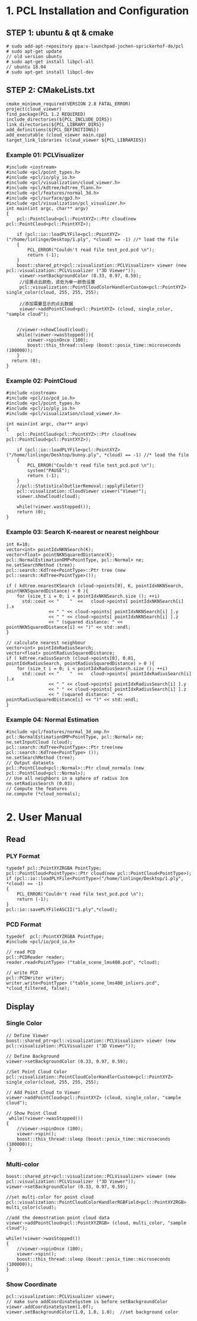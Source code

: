 # 1. PCL Installation and Configuration
## STEP 1: ubuntu & qt & cmake
```
# sudo add-apt-repository ppa:v-launchpad-jochen-sprickerhof-de/pcl
# sudo apt-get update
// old version ubuntu
# sudo apt-get install libpcl-all
// ubuntu 18.04 
# sudo apt-get install libpcl-dev
```
## STEP 2: CMakeLists.txt
```
cmake_minimum_required(VERSION 2.8 FATAL_ERROR)
project(cloud_viewer)
find_package(PCL 1.2 REQUIRED)
include_directories(${PCL_INCLUDE_DIRS})
link_directories(${PCL_LIBRARY_DIRS})
add_definitions(${PCL_DEFINITIONS})
add_executable (cloud_viewer main.cpp)
target_link_libraries (cloud_viewer ${PCL_LIBRARIES})
```

### Example 01: PCLVisualizer
```
#include <iostream>
#include <pcl/point_types.h>
#include <pcl/io/ply_io.h>
#include <pcl/visualization/cloud_viewer.h>
#include <pcl/kdtree/kdtree_flann.h>
#include <pcl/features/normal_3d.h>
#include <pcl/surface/gp3.h>
#include <pcl/visualization/pcl_visualizer.h>
int main(int argc, char** argv)
{
    pcl::PointCloud<pcl::PointXYZ>::Ptr cloud(new pcl::PointCloud<pcl::PointXYZ>);

    if (pcl::io::loadPLYFile<pcl::PointXYZ>("/home/linlinge/Desktop/1.ply", *cloud) == -1) //* load the file
    {
        PCL_ERROR("Couldn't read file test_pcd.pcd \n");
        return (-1);
    }
    boost::shared_ptr<pcl::visualization::PCLVisualizer> viewer (new pcl::visualization::PCLVisualizer ("3D Viewer"));
     viewer->setBackgroundColor (0.33, 0.97, 0.59);
     //设置点云颜色，该处为单一颜色设置
     pcl::visualization::PointCloudColorHandlerCustom<pcl::PointXYZ> single_color(cloud, 255, 255, 255);

     //添加需要显示的点云数据
     viewer->addPointCloud<pcl::PointXYZ> (cloud, single_color, "sample cloud");


    //viewer->showCloud(cloud);
    while(!viewer->wasStopped()){
        viewer->spinOnce (100);
        boost::this_thread::sleep (boost::posix_time::microseconds (100000));
    }
  return (0);
}
```

### Example 02: PointCloud
```
#include <iostream>
#include <pcl/io/pcd_io.h>
#include <pcl/point_types.h>
#include <pcl/io/ply_io.h>
#include <pcl/visualization/cloud_viewer.h>

int main(int argc, char** argv)
{
    pcl::PointCloud<pcl::PointXYZ>::Ptr cloud(new pcl::PointCloud<pcl::PointXYZ>);

    if (pcl::io::loadPLYFile<pcl::PointXYZ>("/home/linlinge/Desktop/bunny.ply", *cloud) == -1) //* load the file
    {
        PCL_ERROR("Couldn't read file test_pcd.pcd \n");
        system("PAUSE");
        return (-1);
    }
    //pcl::StatisticalOutlierRemoval::applyFileter()
    pcl::visualization::CloudViewer viewer("Viewer");
    viewer.showCloud(cloud);

    while(!viewer.wasStopped());
    return (0);
}
``` 
### Example 03: Search K-nearest or nearest neighbour
	int K=10;
	vector<int> pointIdxNKNSearch(K);
	vector<float> pointNKNSquaredDistance(K); 	
	pcl::NormalEstimationOMP<PointType, pcl::Normal> ne;
	ne.setSearchMethod (tree);
	pcl::search::KdTree<PointType>::Ptr tree (new pcl::search::KdTree<PointType>());

	if ( kdtree.nearestKSearch (cloud->points[0], K, pointIdxNKNSearch, pointNKNSquaredDistance) > 0 ){
		for (size_t i = 0; i < pointIdxNKNSearch.size (); ++i)
		  std::cout << "    "  <<   cloud->points[ pointIdxNKNSearch[i] ].x 
					<< " " << cloud->points[ pointIdxNKNSearch[i] ].y 
					<< " " << cloud->points[ pointIdxNKNSearch[i] ].z 
					<< " (squared distance: " << pointNKNSquaredDistance[i] << ")" << std::endl;
	}
	
	// calculate nearest neighbour
	vector<int> pointIdxRadiusSearch;
	vector<float> pointRadiusSquaredDistance;
	if ( kdtree.radiusSearch (cloud->points[0], 0.01, pointIdxRadiusSearch, pointRadiusSquaredDistance) > 0 ){
		for (size_t i = 0; i < pointIdxRadiusSearch.size (); ++i)
		  std::cout << "    "  <<   cloud->points[ pointIdxRadiusSearch[i] ].x 
					<< " " << cloud->points[ pointIdxRadiusSearch[i] ].y 
					<< " " << cloud->points[ pointIdxRadiusSearch[i] ].z 
					<< " (squared distance: " << pointRadiusSquaredDistance[i] << ")" << std::endl;
	}

### Example 04: Normal Estimation  
	
	#include <pcl/features/normal_3d_omp.h>
	pcl::NormalEstimationOMP<PointType, pcl::Normal> ne;	
	ne.setInputCloud (cloud);
	pcl::search::KdTree<PointType>::Ptr tree(new pcl::search::KdTree<PointType> ());
	ne.setSearchMethod (tree);
	// Output datasets
	pcl::PointCloud<pcl::Normal>::Ptr cloud_normals (new pcl::PointCloud<pcl::Normal>);
	// Use all neighbors in a sphere of radius 3cm
	ne.setRadiusSearch (0.03);
	// Compute the features
	ne.compute (*cloud_normals);


# 2. User Manual  
## Read  
### PLY Format 
```
typedef pcl::PointXYZRGBA PointType;
pcl::PointCloud<PointType>::Ptr cloud(new pcl::PointCloud<PointType>);
if (pcl::io::loadPLYFile<PointType>("/home/linlinge/Desktop/1.ply", *cloud) == -1) 
{
	PCL_ERROR("Couldn't read file test_pcd.pcd \n");
	return (-1);
}
pcl::io::savePLYFileASCII("1.ply",*cloud);
```


### PCD Format    
```
typedef  pcl::PointXYZRGBA PointType;
#include <pcl/io/pcd_io.h> 

// read PCD
pcl::PCDReader reader; 
reader.read<PointType> ("table_scene_lms400.pcd", *cloud);

// write PCD
pcl::PCDWriter writer;
writer.write<PointType> ("table_scene_lms400_inliers.pcd", *cloud_filtered, false);
```


## Display  
### Single Color
```
// Define Viewer
boost::shared_ptr<pcl::visualization::PCLVisualizer> viewer (new pcl::visualization::PCLVisualizer ("3D Viewer"));

// Define Background
viewer->setBackgroundColor (0.33, 0.97, 0.59);

//Set Point Cloud Color
pcl::visualization::PointCloudColorHandlerCustom<pcl::PointXYZ> single_color(cloud, 255, 255, 255);

// Add Point Cloud to Viewer
viewer->addPointCloud<pcl::PointXYZ> (cloud, single_color, "sample cloud");

// Show Point Cloud
 while(!viewer->wasStopped())
{
    //viewer->spinOnce (100);
    viewer->spin();
    boost::this_thread::sleep (boost::posix_time::microseconds (100000));
 }
```
### Multi-color  
```
boost::shared_ptr<pcl::visualization::PCLVisualizer> viewer (new pcl::visualization::PCLVisualizer ("3D Viewer"));
viewer->setBackgroundColor (0.33, 0.97, 0.59);

//set multi-color for point cloud
pcl::visualization::PointCloudColorHandlerRGBField<pcl::PointXYZRGB> multi_color(cloud);

//add the demostration point cloud data
viewer->addPointCloud<pcl::PointXYZRGB> (cloud, multi_color, "sample cloud");

while(!viewer->wasStopped())
{
	//viewer->spinOnce (100);
	viewer->spin();
	boost::this_thread::sleep (boost::posix_time::microseconds (100000));
}
```
### Show Coordinate  
```
pcl::visualization::PCLVisualizer viewer;
// make sure addCoordinateSystem is before setBackgroundColor
viewer.addCoordinateSystem(1.0f);
viewer.setBackgroundColor(1.0, 1.0, 1.0);  //set background color
```